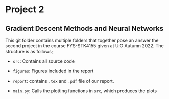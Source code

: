 # Project 2

## Gradient Descent Methods and Neural Networks

This git folder contains multiple folders that together pose an answer the second project in the course FYS-STK4155
given at UiO Autumn 2022.
The structure is as follows;

- `src`: Contains all source code
- `figures`: Figures included in the report
- `report`: contains `.tex` and `.pdf` file of our report.

- `main.py`: Calls the plotting functions in `src`, which produces the plots
